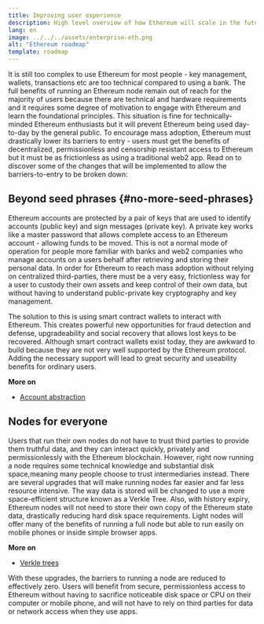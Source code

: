 ```yaml
---
title: Improving user experience
description: High level overview of how Ethereum will scale in the future
lang: en
image: ../../../assets/enterprise-eth.png
alt: "Ethereum roadmap"
template: roadmap
---
```


It is still too complex to use Ethereum for most people - key management, wallets, transactions etc are too technical compared to using a bank. The full benefits of running an Ethereum node remain out of reach for the majority of users because there are technical and hardware requirements and it requires some degree of motivation to engage with Ethereum and learn the foundational principles. This situation is fine for technically-minded Ethereum enthusiasts but it will prevent Ethereum being used day-to-day by the general public. To encourage mass adoption, Ethereum must drastically lower its barriers to entry - users must get the benefits of decentralized, permissionless and censorship resistant access to Ethereum but it must be as frictionless as using a traditional web2 app. Read on to discover some of the changes that will be implemented to allow the barriers-to-entry to be broken down:

## Beyond seed phrases {#no-more-seed-phrases}

Ethereum accounts are protected by a pair of keys that are used to identify accounts (public key) and sign messages (private key). A private key works like a master password that allows complete access to an Ethereum account - allowing funds to be moved. This is not a normal mode of operation for people more familiar with banks and web2 companies who manage accounts on a users behalf after retrieving and storing their personal data. In order for Ethereum to reach mass adoption without relying on centralized third-parties, there must be a very easy, frictionless way for a user to custody their own assets and keep control of their own data, but without having to understand public-private key cryptography and key management.

The solution to this is using smart contract wallets to interact with Ethereum. This creates powerful new opportunities for fraud detection and defense, upgradeability and social recovery that allows lost keys to be recovered. Although smart contract wallets exist today, they are awkward to build because they are not very well supported by the Ethereum protocol. Adding the necessary support will lead to great security and useability benefits for ordinary users.

**More on**

- [Account abstraction](/roadmap/account-abstraction)

## Nodes for everyone

Users that run their own nodes do not have to trust third parties to provide them truthful data, and they can interact quickly, privately and permissionlessly with the Ethereum blockchain. However, right now running a node requires some technical knowledge and substantial disk space,meaning many people choose to trust intermediaries instead. There are several upgrades that will make running nodes far easier and far less resource intensive. The way data is stored will be changed to use a more space-efficient structure known as a Verkle Tree. Also, with history expiry, Ethereum nodes will not need to store their own copy of the Ethereum state data, drastically reducing hard disk space requirements. Light nodes will offer many of the benefits of running a full node but able to run easily on mobile phones or inside simple browser apps.

**More on**

- [Verkle trees](/roadmap/verkle-trees)

With these upgrades, the barriers to running a node are reduced to effectively zero. Users will benefit from secure, permissionless access to Ethereum without having to sacrifice noticeable disk space or CPU on their computer or mobile phone, and will not have to rely on third parties for data or network access when they use apps.
